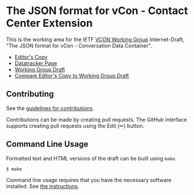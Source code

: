 <!-- regenerate: on (set to off if you edit this file) -->

# The JSON format for vCon -  Contact Center Extension

This is the working area for the IETF [VCON Working Group](https://datatracker.ietf.org/group/vcon/documents/) Internet-Draft, "The JSON format for vCon - Conversation Data Container".

* [Editor's Copy](https://ietf-wg-vcon.github.io/draft-ietf-vcon-cc-extension/#go.draft-ietf-vcon-cc-extension.html)
* [Datatracker Page](https://datatracker.ietf.org/doc/draft-ietf-vcon-cc-extension)
* [Working Group Draft](https://datatracker.ietf.org/doc/html/draft-ietf-vcon-cc-extension)
* [Compare Editor's Copy to Working Group Draft](https://ietf-wg-vcon.github.io/draft-ietf-vcon-cc-extension/#go.draft-ietf-vcon-cc-extension.diff)


## Contributing

See the
[guidelines for contributions](https://github.com/ietf-wg-vcon/draft-ietf-vcon-cc-extension/blob/main/CONTRIBUTING.md).

Contributions can be made by creating pull requests.
The GitHub interface supports creating pull requests using the Edit (✏) button.


## Command Line Usage

Formatted text and HTML versions of the draft can be built using `make`.

```sh
$ make
```

Command line usage requires that you have the necessary software installed.  See
[the instructions](https://github.com/martinthomson/i-d-template/blob/main/doc/SETUP.md).

